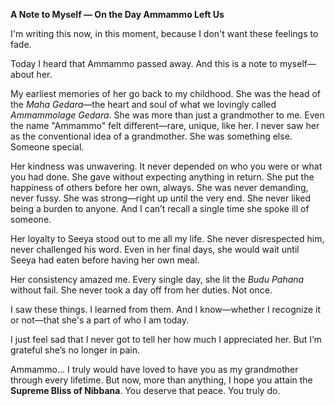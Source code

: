 **A Note to Myself — On the Day Ammammo Left Us**

I'm writing this now, in this moment, because I don't want these feelings to fade.

Today I heard that Ammammo passed away. And this is a note to myself—about her.

My earliest memories of her go back to my childhood. She was the head of the _Maha Gedara_—the heart and soul of what we lovingly called _Ammammolage Gedara_. She was more than just a grandmother to me. Even the name "Ammammo" felt different—rare, unique, like her. I never saw her as the conventional idea of a grandmother. She was something else. Someone special.

Her kindness was unwavering. It never depended on who you were or what you had done. She gave without expecting anything in return. She put the happiness of others before her own, always. She was never demanding, never fussy. She was strong—right up until the very end. She never liked being a burden to anyone. And I can’t recall a single time she spoke ill of someone.

Her loyalty to Seeya stood out to me all my life. She never disrespected him, never challenged his word. Even in her final days, she would wait until Seeya had eaten before having her own meal.

Her consistency amazed me. Every single day, she lit the _Budu Pahana_ without fail. She never took a day off from her duties. Not once.

I saw these things. I learned from them. And I know—whether I recognize it or not—that she's a part of who I am today.

I just feel sad that I never got to tell her how much I appreciated her. But I’m grateful she’s no longer in pain.

Ammammo… I truly would have loved to have you as my grandmother through every lifetime. But now, more than anything, I hope you attain the **Supreme Bliss of Nibbana**. You deserve that peace. You truly do.